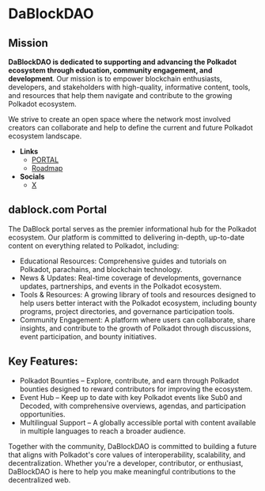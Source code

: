 # DaBlockDAO

## Mission
**DaBlockDAO is dedicated to supporting and advancing the Polkadot ecosystem through education, community engagement, and development**. Our mission is to empower blockchain enthusiasts, developers, and stakeholders with high-quality, informative content, tools, and resources that help them navigate and contribute to the growing Polkadot ecosystem.

We strive to create an open space where the network most involved creators can collaborate and help to define the current and future Polkadot ecosystem landscape.

- **Links**
  - [PORTAL](https://dablock.com/)
  - [Roadmap](https://github.com/orgs/DaBlockDAO/projects/1/)
- **Socials**
  - [X](https://x.com/dablockdao/)

## dablock.com Portal
The DaBlock portal serves as the premier informational hub for the Polkadot ecosystem. Our platform is committed to delivering in-depth, up-to-date content on everything related to Polkadot, including:

- Educational Resources: Comprehensive guides and tutorials on Polkadot, parachains, and blockchain technology.
- News & Updates: Real-time coverage of developments, governance updates, partnerships, and events in the Polkadot ecosystem.
- Tools & Resources: A growing library of tools and resources designed to help users better interact with the Polkadot ecosystem, including bounty programs, project directories, and governance participation tools.
- Community Engagement: A platform where users can collaborate, share insights, and contribute to the growth of Polkadot through discussions, event participation, and bounty initiatives.

## Key Features:
- Polkadot Bounties – Explore, contribute, and earn through Polkadot bounties designed to reward contributors for improving the ecosystem.
- Event Hub – Keep up to date with key Polkadot events like Sub0 and Decoded, with comprehensive overviews, agendas, and participation opportunities.
- Multilingual Support – A globally accessible portal with content available in multiple languages to reach a broader audience.

Together with the community, DaBlockDAO is committed to building a future that aligns with Polkadot's core values of interoperability, scalability, and decentralization. Whether you're a developer, contributor, or enthusiast, DaBlockDAO is here to help you make meaningful contributions to the decentralized web.



